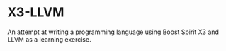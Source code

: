 # X3-LLVM
An attempt at writing a programming language using Boost Spirit X3 and LLVM as a learning exercise.